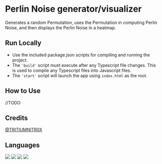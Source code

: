# Perlin Noise generator/visualizer
Generates a random Permutation, uses the Permutation in computing Perlin Noise, and then displays the Perlin Noise in a heatmap.

## Run Locally
- Use the included package.json scripts for compiling and running the project.
- The `'build'` script must execute after any Typescript file changes. This is used to compile any Typescript files into Javascript files. 
- The `'start'` script will launch the app using `index.html` as the root.

## How to Use
//TODO

## Credits
[@TRITIUMNITR0X](https://github.com/TRITIUMNITR0X)

## Languages
<div style="display:float">
  <img src="https://img.shields.io/badge/-CSS-1572B6?logo=css3&logoColor=white&style=bold"/>
  <img src="https://img.shields.io/badge/-Javascript-F7DF1E?logo=javascript&logoColor=black&style=bold"/>
  <img src="https://img.shields.io/badge/-Typescript-3178C6?logo=typescript&logoColor=white&style=bold"/>
  <img src="https://img.shields.io/badge/-HTML5-E34F26?logo=html5&logoColor=white&style=bold"/>
</div>
